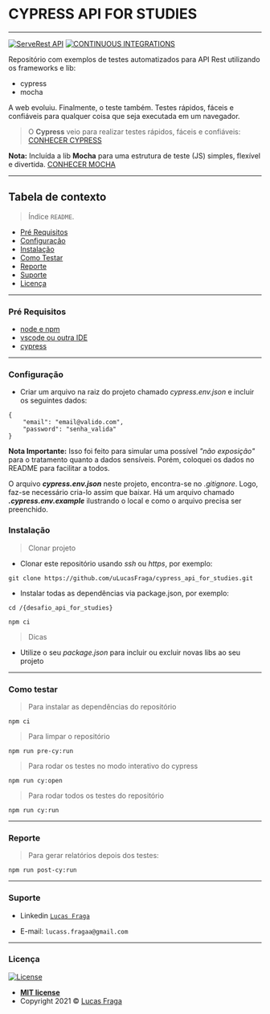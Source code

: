 # CYPRESS API FOR STUDIES
-----------------------

[![ServeRest API](https://img.shields.io/badge/API-ServeRest-green)](https://github.com/PauloGoncalvesBH/ServeRest/)
[![CONTINUOUS INTEGRATIONS](https://github.com/uLucasFraga/cypress_api_for_studies/actions/workflows/dev.yml/badge.svg?branch=main)](https://github.com/uLucasFraga/cypress_api_for_studies/actions/workflows/dev.yml)

Repositório com exemplos de testes automatizados para API Rest utilizando os frameworks e lib:
- cypress
- mocha

A web evoluiu. Finalmente, o teste também.
Testes rápidos, fáceis e confiáveis para qualquer coisa que seja executada em um navegador.

> O **Cypress** veio para realizar testes rápidos, fáceis e confiáveis: [CONHECER CYPRESS](https://github.com/cypress-io/cypress)

**Nota:** Incluída a lib **Mocha** para uma estrutura de teste (JS) simples, flexível e divertida.
[CONHECER MOCHA](https://github.com/mochajs/mocha)

-----------------------

## Tabela de contexto

> Índice `README`.

  - [Pré Requisitos](#pré-requisitos)
  - [Configuração](#configuração)
  - [Instalação](#instalação)
  - [Como Testar](#como-testar)
  - [Reporte](#report)
  - [Suporte](#suporte)
  - [Licença](#licença)

-----------------------

### Pré Requisitos

- [node e npm](https://nodejs.org/en/)
- [vscode ou outra IDE](https://code.visualstudio.com/download)
- [cypress](https://www.cypress.io/)

-----------------------

### Configuração

- Criar um arquivo na raiz do projeto chamado _cypress.env.json_ e incluir os seguintes dados:

```
{
    "email": "email@valido.com",
    "password": "senha_valida"
}
```

**Nota Importante:** Isso foi feito para simular uma possível _"não exposição"_ para o tratamento quanto a dados sensíveis. Porém, coloquei os dados no README para facilitar a todos.

O arquivo **_cypress.env.json_** neste projeto, encontra-se no _.gitignore_. Logo, faz-se necessário cria-lo assim que baixar. Há um arquivo chamado **_.cypress.env.example_** ilustrando o local e como o arquivo precisa ser preenchido.

### Instalação

> Clonar projeto

- Clonar este repositório usando _ssh_ ou _https_, por exemplo:

`git clone https://github.com/uLucasFraga/cypress_api_for_studies.git`

- Instalar todas as dependências via package.json, por exemplo:

`cd /{desafio_api_for_studies}`

`npm ci`

> Dicas

- Utilize o seu _package.json_ para incluir ou excluir novas libs ao seu projeto


-----------------------

### Como testar


> Para instalar as dependências do repositório

`npm ci`

> Para limpar o repositório

`npm run pre-cy:run`

> Para rodar os testes no modo interativo do cypress

`npm run cy:open`

> Para rodar todos os testes do repositório

`npm run cy:run`


-----------------------

### Reporte

> Para gerar relatórios depois dos testes:

`npm run post-cy:run`

-----------------------

### Suporte

- Linkedin <a href="https://www.linkedin.com/in/ulucasfraga/" target="_blank">`Lucas Fraga`</a>

- E-mail: `lucass.fragaa@gmail.com`

-----------------------

### Licença

[![License](http://img.shields.io/:license-mit-blue.svg?style=flat-square)](http://badges.mit-license.org)

- **[MIT license](http://opensource.org/licenses/mit-license.php)**
- Copyright 2021 © <a href="https://www.linkedin.com/in/ulucasfraga" target="_blank">Lucas Fraga</a>

